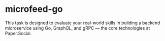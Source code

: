 # microfeed-go
This task is designed to evaluate your real-world skills in building a backend microservice using Go, GraphQL, and gRPC — the core technologies at Paper.Social.
